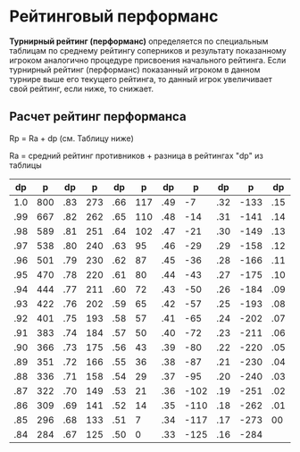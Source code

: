 Рейтинговый перформанс
======================

**Турнирный рейтинг (перформанс)** определяется по специальным таблицам по среднему рейтингу соперников и результату показанному игроком аналогично процедуре присвоения начального рейтинга. Если турнирный рейтинг (перформанс) показанный игроком в данном турнире выше его текущего рейтинга, то данный игрок увеличивает свой рейтинг, если ниже, то снижает.

Расчет рейтинг перформанса
--------------------------

Rp = Ra + dp (см. Таблицу ниже)

Ra = средний рейтинг противников + разница в рейтингах "dp" из таблицы


| dp  |  p  | dp  |  p  | dp  |  p   | dp  |  p   | dp  |  p   | dp  |  p   |
| --- | --- | --- | --- | --- | ---  | --- | ---  | --- | ---  | --- | ---  |
| 1.0 | 800 | .83 | 273 | .66 | 117  | .49 |  -7  | .32 | -133 | .15 | -296 |
| .99 | 667 | .82 | 262 | .65 | 110  | .48 | -14  | .31 | -141 | .14 | -309 |
| .98 | 589 | .81 | 251 | .64 | 102  | .47 | -21  | .30 | -149 | .13 | -322 |
| .97 | 538 | .80 | 240 | .63 |  95  | .46 | -29  | .29 | -158 | .12 | -336 |
| .96 | 501 | .79 | 230 | .62 |  87  | .45 | -36  | .28 | -166 | .11 | -351 |
| .95 | 470 | .78 | 220 | .61 |  80  | .44 | -43  | .27 | -175 | .10 | -366 |
| .94 | 444 | .77 | 211 | .60 |  72  | .43 | -50  | .26 | -184 | .09 | -383 |
| .93 | 422 | .76 | 202 | .59 |  65  | .42 | -57  | .25 | -193 | .08 | -401 |
| .92 | 401 | .75 | 193 | .58 |  57  | .41 | -65  | .24 | -202 | .07 | -422 |
| .91 | 383 | .74 | 184 | .57 |  50  | .40 | -72  | .23 | -211 | .06 | -444 |
| .90 | 366 | .73 | 175 | .56 |  43  | .39 | -80  | .22 | -220 | .05 | -470 |
| .89 | 351 | .72 | 166 | .55 |  36  | .38 | -87  | .21 | -230 | .04 | -501 |
| .88 | 336 | .71 | 158 | .54 |  29  | .37 | -95  | .20 | -240 | .03 | -538 |
| .87 | 322 | .70 | 149 | .53 |  21  | .36 | -102 | .19 | -251 | .02 | -589 |
| .86 | 309 | .69 | 141 | .52 |  14  | .35 | -110 | .18 | -262 | .01 | -677 |
| .85 | 296 | .68 | 133 | .51 |   7  | .34 | -117 | .17 | -273 | 00  | -800 |
| .84 | 284 | .67 | 125 | .50 |   0  | .33 | -125 | .16 | -284 |     |      |
